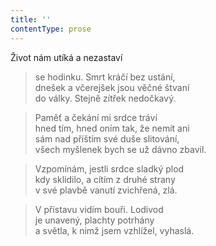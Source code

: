 ```yaml
---
title: ''
contentType: prose
---
```


Život nám utíká a nezastaví

> se hodinku. Smrt kráčí bez ustání,  
> dnešek a včerejšek jsou věčné štvaní  
> do války. Stejně zítřek nedočkavý.

> Paměť a čekání mi srdce tráví  
> hned tím, hned oním tak, že nemít ani  
> sám nad příštím své duše slitování,  
> všech myšlenek bych se už dávno zbavil.

> Vzpomínám, jestli srdce sladký plod  
> kdy sklidilo, a cítím z druhé strany  
> v své plavbě vanutí zvichřená, zlá.

> V přístavu vidím bouři. Lodivod  
> je unavený, plachty potrhány  
> a světla, k nimž jsem vzhlížel, vyhaslá.
